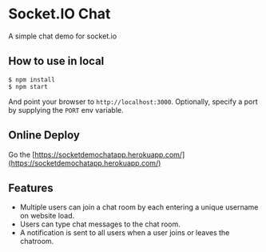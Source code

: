 
# Socket.IO Chat

A simple chat demo for socket.io

## How to use in local

```
$ npm install
$ npm start
```

And point your browser to `http://localhost:3000`. Optionally, specify
a port by supplying the `PORT` env variable.

## Online Deploy

Go the [https://socketdemochatapp.herokuapp.com/](https://socketdemochatapp.herokuapp.com/)

## Features

- Multiple users can join a chat room by each entering a unique username
on website load.
- Users can type chat messages to the chat room.
- A notification is sent to all users when a user joins or leaves
the chatroom.
